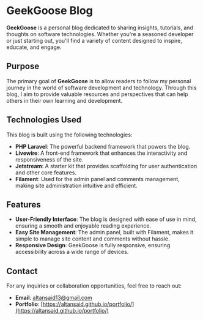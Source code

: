 # GeekGoose Blog

**GeekGoose** is a personal blog dedicated to sharing insights, tutorials, and thoughts on software technologies. Whether you're a seasoned developer or just starting out, you'll find a variety of content designed to inspire, educate, and engage.

## Purpose

The primary goal of **GeekGoose** is to allow readers to follow my personal journey in the world of software development and technology. Through this blog, I aim to provide valuable resources and perspectives that can help others in their own learning and development.

## Technologies Used

This blog is built using the following technologies:

- **PHP Laravel**: The powerful backend framework that powers the blog.
- **Livewire**: A front-end framework that enhances the interactivity and responsiveness of the site.
- **Jetstream**: A starter kit that provides scaffolding for user authentication and other core features.
- **Filament**: Used for the admin panel and comments management, making site administration intuitive and efficient.

## Features

- **User-Friendly Interface**: The blog is designed with ease of use in mind, ensuring a smooth and enjoyable reading experience.
- **Easy Site Management**: The admin panel, built with Filament, makes it simple to manage site content and comments without hassle.
- **Responsive Design**: GeekGoose is fully responsive, ensuring accessibility across a wide range of devices.

## Contact

For any inquiries or collaboration opportunities, feel free to reach out:

- **Email**: [altansaid13@gmail.com](mailto:altansaid13@gmail.com)
- **Portfolio**: [https://altansaid.github.io/portfolio/](https://altansaid.github.io/portfolio/)
